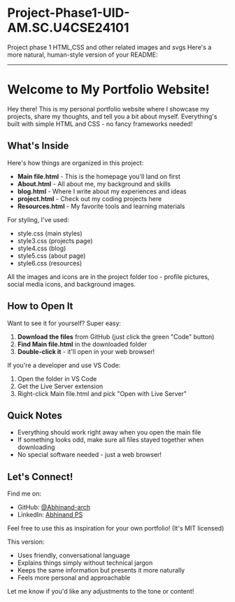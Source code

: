 # Project-Phase1-UID-AM.SC.U4CSE24101
Project phase 1 HTML,CSS and other related images and svgs
Here's a more natural, human-style version of your README:

---

# Welcome to My Portfolio Website!  

Hey there! This is my personal portfolio website where I showcase my projects, share my thoughts, and tell you a bit about myself. Everything's built with simple HTML and CSS - no fancy frameworks needed!

## What's Inside

Here's how things are organized in this project:

- **Main file.html** - This is the homepage you'll land on first
- **About.html** - All about me, my background and skills
- **blog.html** - Where I write about my experiences and ideas
- **project.html** - Check out my coding projects here
- **Resources.html** - My favorite tools and learning materials

For styling, I've used:
- style.css (main styles)
- style3.css (projects page)
- style4.css (blog)
- style5.css (about page)
- style6.css (resources)

All the images and icons are in the project folder too - profile pictures, social media icons, and background images.

## How to Open It

Want to see it for yourself? Super easy:

1. **Download the files** from GitHub (just click the green "Code" button)
2. **Find Main file.html** in the downloaded folder
3. **Double-click it** - it'll open in your web browser!

If you're a developer and use VS Code:
1. Open the folder in VS Code
2. Get the Live Server extension
3. Right-click Main file.html and pick "Open with Live Server"

## Quick Notes

- Everything should work right away when you open the main file
- If something looks odd, make sure all files stayed together when downloading
- No special software needed - just a web browser!

## Let's Connect!

Find me on:
- GitHub: [@Abhinand-arch](https://github.com/Abhinand-arch)
- LinkedIn: [Abhinand PS](https://www.linkedin.com/in/abhinand-ps-10ab3228a)

Feel free to use this as inspiration for your own portfolio! (It's MIT licensed)


This version:
- Uses friendly, conversational language
- Explains things simply without technical jargon
- Keeps the same information but presents it more naturally
- Feels more personal and approachable

Let me know if you'd like any adjustments to the tone or content!
